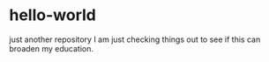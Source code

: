 # hello-world
just another repository
I am just checking things out to see if this can broaden my education.
